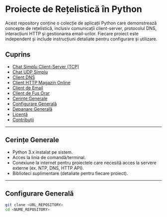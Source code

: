 # Proiecte de Rețelistică în Python

Acest repository conține o colecție de aplicații Python care demonstrează concepte de rețelistică, inclusiv comunicații client-server, protocolul DNS, interacțiuni HTTP și gestionarea email-urilor. Fiecare proiect este independent și include instrucțiuni detaliate pentru configurare și utilizare.

## Cuprins

- [Chat Simplu Client-Server (TCP)](#chat-simplu-client-server-tcp)
- [Chat UDP Simplu](#chat-udp-simplu)
- [Client DNS](#client-dns)
- [Client HTTP Magazin Online](#client-http-magazin-online)
- [Client de Email](#client-de-email)
- [Client de Fus Orar](#client-de-fus-orar)
- [Cerințe Generale](#cerințe-generale)
- [Configurare Generală](#configurare-generală)
- [Depanare Generală](#depanare-generală)
- [Licență](#licență)
- [Contribuții](#contribuții)

---

## Cerințe Generale

- Python 3.x instalat pe sistem.
- Acces la linia de comandă/terminal.
- Conexiune la internet pentru proiectele care necesită acces la servere externe (ex. NTP, DNS, HTTP API).
- Biblioteci suplimentare (detaliate pentru fiecare proiect).

---

## Configurare Generală

```bash
git clone <URL_REPOSITORY>
cd <NUME_REPOSITORY>
